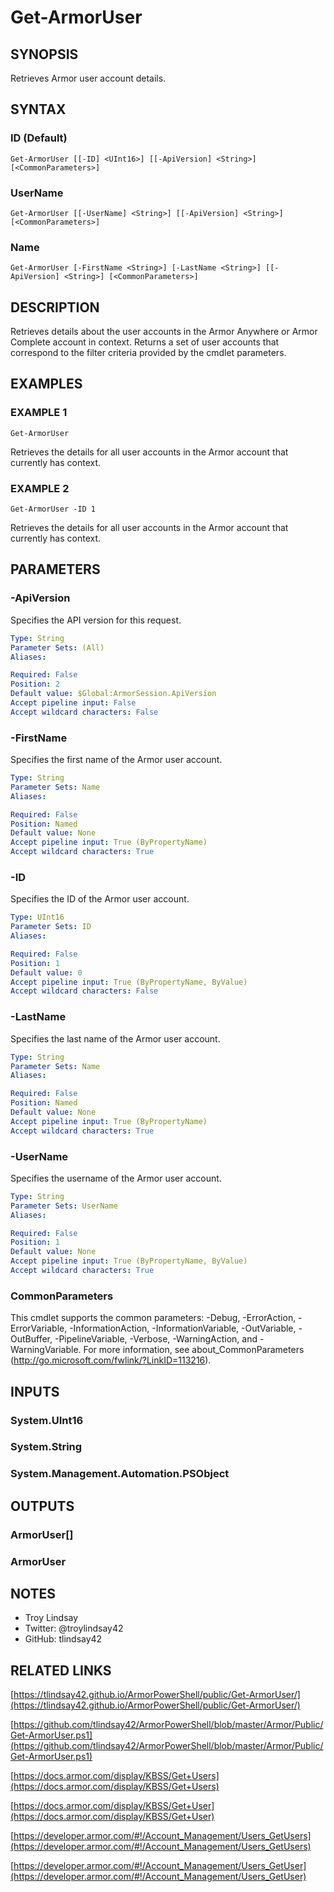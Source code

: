 # Get-ArmorUser

## SYNOPSIS
Retrieves Armor user account details.

## SYNTAX

### ID (Default)
```
Get-ArmorUser [[-ID] <UInt16>] [[-ApiVersion] <String>] [<CommonParameters>]
```

### UserName
```
Get-ArmorUser [[-UserName] <String>] [[-ApiVersion] <String>] [<CommonParameters>]
```

### Name
```
Get-ArmorUser [-FirstName <String>] [-LastName <String>] [[-ApiVersion] <String>] [<CommonParameters>]
```

## DESCRIPTION
Retrieves details about the user accounts in the Armor Anywhere or Armor
Complete account in context. 
Returns a set of user accounts that correspond to
the filter criteria provided by the cmdlet parameters.

## EXAMPLES

### EXAMPLE 1
```
Get-ArmorUser
```

Retrieves the details for all user accounts in the Armor account that currently
has context.

### EXAMPLE 2
```
Get-ArmorUser -ID 1
```

Retrieves the details for all user accounts in the Armor account that currently
has context.

## PARAMETERS

### -ApiVersion
Specifies the API version for this request.

```yaml
Type: String
Parameter Sets: (All)
Aliases:

Required: False
Position: 2
Default value: $Global:ArmorSession.ApiVersion
Accept pipeline input: False
Accept wildcard characters: False
```

### -FirstName
Specifies the first name of the Armor user account.

```yaml
Type: String
Parameter Sets: Name
Aliases:

Required: False
Position: Named
Default value: None
Accept pipeline input: True (ByPropertyName)
Accept wildcard characters: True
```

### -ID
Specifies the ID of the Armor user account.

```yaml
Type: UInt16
Parameter Sets: ID
Aliases:

Required: False
Position: 1
Default value: 0
Accept pipeline input: True (ByPropertyName, ByValue)
Accept wildcard characters: False
```

### -LastName
Specifies the last name of the Armor user account.

```yaml
Type: String
Parameter Sets: Name
Aliases:

Required: False
Position: Named
Default value: None
Accept pipeline input: True (ByPropertyName)
Accept wildcard characters: True
```

### -UserName
Specifies the username of the Armor user account.

```yaml
Type: String
Parameter Sets: UserName
Aliases:

Required: False
Position: 1
Default value: None
Accept pipeline input: True (ByPropertyName, ByValue)
Accept wildcard characters: True
```

### CommonParameters
This cmdlet supports the common parameters: -Debug, -ErrorAction, -ErrorVariable, -InformationAction, -InformationVariable, -OutVariable, -OutBuffer, -PipelineVariable, -Verbose, -WarningAction, and -WarningVariable.
For more information, see about_CommonParameters (http://go.microsoft.com/fwlink/?LinkID=113216).

## INPUTS

### System.UInt16

### System.String

### System.Management.Automation.PSObject

## OUTPUTS

### ArmorUser[]

### ArmorUser

## NOTES
- Troy Lindsay
- Twitter: @troylindsay42
- GitHub: tlindsay42

## RELATED LINKS

[https://tlindsay42.github.io/ArmorPowerShell/public/Get-ArmorUser/](https://tlindsay42.github.io/ArmorPowerShell/public/Get-ArmorUser/)

[https://github.com/tlindsay42/ArmorPowerShell/blob/master/Armor/Public/Get-ArmorUser.ps1](https://github.com/tlindsay42/ArmorPowerShell/blob/master/Armor/Public/Get-ArmorUser.ps1)

[https://docs.armor.com/display/KBSS/Get+Users](https://docs.armor.com/display/KBSS/Get+Users)

[https://docs.armor.com/display/KBSS/Get+User](https://docs.armor.com/display/KBSS/Get+User)

[https://developer.armor.com/#!/Account_Management/Users_GetUsers](https://developer.armor.com/#!/Account_Management/Users_GetUsers)

[https://developer.armor.com/#!/Account_Management/Users_GetUser](https://developer.armor.com/#!/Account_Management/Users_GetUser)

